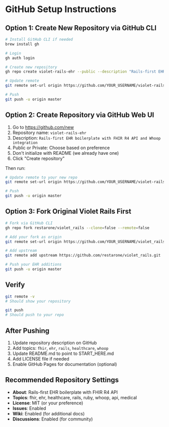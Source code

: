 # GitHub Setup Instructions

## Option 1: Create New Repository via GitHub CLI

```bash
# Install GitHub CLI if needed
brew install gh

# Login
gh auth login

# Create new repository
gh repo create violet-rails-ehr --public --description "Rails-first EHR boilerplate with FHIR R4 API and Whoop integration"

# Update remote
git remote set-url origin https://github.com/YOUR_USERNAME/violet-rails-ehr.git

# Push
git push -u origin master
```

## Option 2: Create Repository via GitHub Web UI

1. Go to https://github.com/new
2. Repository name: `violet-rails-ehr`
3. Description: `Rails-first EHR boilerplate with FHIR R4 API and Whoop integration`
4. Public or Private: Choose based on preference
5. Don't initialize with README (we already have one)
6. Click "Create repository"

Then run:

```bash
# Update remote to your new repo
git remote set-url origin https://github.com/YOUR_USERNAME/violet-rails-ehr.git

# Push
git push -u origin master
```

## Option 3: Fork Original Violet Rails First

```bash
# Fork via GitHub CLI
gh repo fork restarone/violet_rails --clone=false --remote=false

# Add your fork as origin
git remote set-url origin https://github.com/YOUR_USERNAME/violet_rails.git

# Add upstream
git remote add upstream https://github.com/restarone/violet_rails.git

# Push your EHR additions
git push -u origin master
```

## Verify

```bash
git remote -v
# Should show your repository

git push
# Should push to your repo
```

## After Pushing

1. Update repository description on GitHub
2. Add topics: `fhir`, `ehr`, `rails`, `healthcare`, `whoop`
3. Update README.md to point to START_HERE.md
4. Add LICENSE file if needed
5. Enable GitHub Pages for documentation (optional)

## Recommended Repository Settings

- **About**: Rails-first EHR boilerplate with FHIR R4 API
- **Topics**: fhir, ehr, healthcare, rails, ruby, whoop, api, medical
- **License**: MIT (or your preference)
- **Issues**: Enabled
- **Wiki**: Enabled (for additional docs)
- **Discussions**: Enabled (for community)

